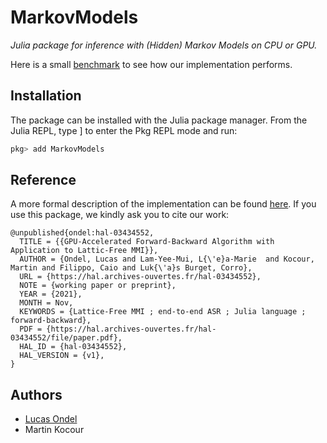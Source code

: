 # MarkovModels

*Julia package for inference with (Hidden) Markov Models on CPU or
GPU.*

<!---
| **Documentation**  |
|:------------------:|
|[![](https://img.shields.io/badge/docs-stable-blue.svg)](https://FAST-ASR.github.io/MarkovModels.jl/stable) [![](https://img.shields.io/badge/docs-dev-blue.svg)](https://FAST-ASR.github.io/MarkovModels.jl/dev)|
--->

Here is a small [benchmark](https://github.com/lucasondel/MarkovModels.jl/tree/master/misc/benchmark) to see how our implementation performs.

## Installation

The package can be installed with the Julia package manager.
From the Julia REPL, type ] to enter the Pkg REPL mode and run:

```julia
pkg> add MarkovModels
```

<!---
Have a look at the [documentation](https://lucasondel.github.io/MarkovModels.jl/stable)
or the [examples](https://github.com/lucasondel/MarkovModels.jl/tree/master/examples)
to get started.
--->

## Reference

A more formal description of the implementation can be found
[here](https://hal.archives-ouvertes.fr/hal-03434552/document).
If you use this package, we kindly ask you to cite our work:
```
@unpublished{ondel:hal-03434552,
  TITLE = {{GPU-Accelerated Forward-Backward Algorithm with Application to Lattic-Free MMI}},
  AUTHOR = {Ondel, Lucas and Lam-Yee-Mui, L{\'e}a-Marie  and Kocour, Martin and Filippo, Caio and Luk{\'a}s Burget, Corro},
  URL = {https://hal.archives-ouvertes.fr/hal-03434552},
  NOTE = {working paper or preprint},
  YEAR = {2021},
  MONTH = Nov,
  KEYWORDS = {Lattice-Free MMI ; end-to-end ASR ; Julia language ; forward-backward},
  PDF = {https://hal.archives-ouvertes.fr/hal-03434552/file/paper.pdf},
  HAL_ID = {hal-03434552},
  HAL_VERSION = {v1},
}
```

## Authors

* [Lucas Ondel](https://lucasondel.github.io/)
* Martin Kocour
